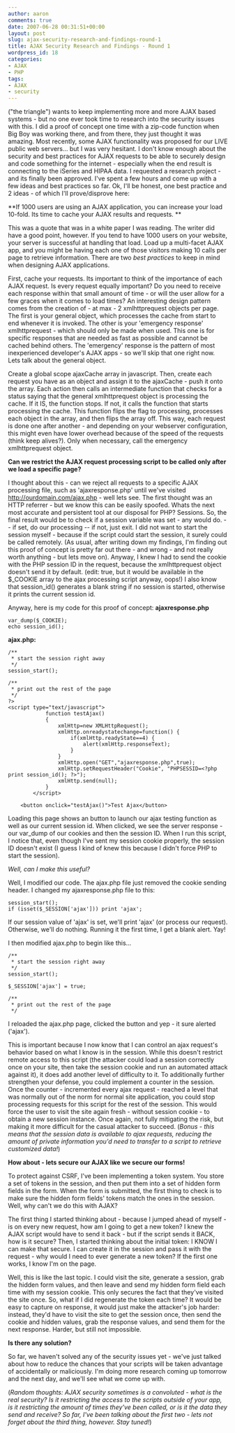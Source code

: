 ```yaml
---
author: aaron
comments: true
date: 2007-06-28 00:31:51+00:00
layout: post
slug: ajax-security-research-and-findings-round-1
title: AJAX Security Research and Findings - Round 1
wordpress_id: 18
categories:
- AJAX
- PHP
tags:
- AJAX
- security
---
```


("the triangle") wants to keep implementing more and more AJAX based systems - but no one ever took time to research into the security issues with this.  I did a proof of concept one time with a zip-code function when Big Boy was working there, and from there, they just thought it was amazing.  Most recently, some AJAX functionality was proposed for our LIVE public web servers... but I was very hesitant.  I don't know enough about the security and best practices for AJAX requests to be able to securely design and code something for the internet - especially when the end result is connecting to the iSeries and HIPAA data.  I requested a research project - and its finally been approved.  I've spent a few hours and come up with a few ideas and best practices so far.  Ok, I'll be honest, one best practice and 2 ideas - of which I'll prove/disprove here:

<!-- more -->

**If 1000 users are using an AJAX application, you can increase your load 10-fold.  Its time to cache your AJAX results and requests.
**

This was a quote that was in a white paper I was reading.  The writer did have a good point, however.  If you tend to have 1000 users on your website, your server is successful at handling that load.  Load up  a multi-facet AJAX app, and you might be having each one of those visitors making 10 calls per page to retrieve information.  There are two _best practices_ to keep in mind when designing AJAX applications.

First, cache your requests.  Its important to think of the importance of each AJAX request.  Is every request equally important?  Do you need to receive each response within that small amount of time - or will the user allow for a few graces when it comes to load times?  An interesting design pattern comes from the creation of - at max - 2 xmlhttprequest objects per page.  The first is your general object, which processes the cache from start to end whenever it is invoked.  The other is your 'emergency response' xmlhttprequest - which should only be made when used.  This one is for specific responses that are needed as fast as possible and cannot be cached behind others.  The 'emergency' response is the pattern of most inexperienced developer's AJAX apps - so we'll skip that one right now.  Lets talk about the general object.

Create a global scope ajaxCache array in javascript.  Then, create each request you have as an object and assign it to the ajaxCache - push it onto the array.  Each action then calls an intermediate function that checks for a status saying that the general xmlhttprequest object is processing the cache.  If it IS, the function stops.  If not, it calls the function that starts processing the cache.  This function flips the flag to processing, processes each object in the array, and then flips the array off.  This way, each request is done one after another - and depending on your webserver configuration, this might even have lower overhead because of the speed of the requests (think keep alives?).  Only when necessary, call the emergency xmlhttprequest object.

**Can we restrict the AJAX request processing script to be called only after we load a specific page?**

I thought about this - can we reject all requests to a specific AJAX processing file, such as 'ajaxresponse.php' until we've visited http://ourdomain.com/ajax.php - well lets see.  The first thought was an HTTP referrer - but we know this can be easily spoofed.  Whats the next most accurate and persistent tool at our disposal for PHP?  Sessions.  So, the final result would be to check if a session variable was set - any would do.  -- if set, do our processing -- if not, just exit.  I did not want to start the session myself - because if the script could start the session, it surely could be called remotely.  (As usual, after writing down my findings, I'm finding out this proof of concept is pretty far out there - and wrong - and not really worth anything - but lets move on).  Anyway, I knew I had to send the cookie with the PHP session ID in the request, because the xmlhttprequest object doesn't send it by default.  (edit: true, but it would be available in the $_COOKIE array to the ajax processing script anyway, oops!)  I also know that session_id() generates a blank string if no session is started, otherwise it prints the current session id.

Anyway, here is my code for this proof of concept:
**ajaxresponse.php**

    
    
    var_dump($_COOKIE);
    echo session_id();
    



**ajax.php:**

    
    
    /**
     * start the session right away
     */
    session_start();
    
    /**
     * print out the rest of the page
     */
    ?>
    <script type="text/javascript">
    			function testAjax()
    			{
    				xmlHttp=new XMLHttpRequest();
    				xmlHttp.onreadystatechange=function() {
      					if(xmlHttp.readyState==4) {
        					alert(xmlHttp.responseText);
        				}
      				}
      				xmlHttp.open("GET","ajaxresponse.php",true);
    				xmlHttp.setRequestHeader("Cookie", "PHPSESSID=<?php print session_id(); ?>");
        			xmlHttp.send(null);
    			}
    		</script>
    
    	<button onclick="testAjax()">Test Ajax</button>
    


Loading this page shows an button to launch our ajax testing function as well as our current session id.  When clicked, we see the server response - our var_dump of our cookies and then the session ID.  When I run this script, I notice that, even though I've sent my session cookie properly, the session ID doesn't exist (I guess I kind of knew this because I didn't force PHP to start the session).

_Well, can I make this useful?_

Well, I modified our code.  The ajax.php file just removed the cookie sending header.  I changed my ajaxresponse.php file to this:

    
    
    session_start();
    if (isset($_SESSION['ajax'])) print 'ajax';
    


If our session value of 'ajax' is set, we'll print 'ajax' (or process our request).  Otherwise, we'll do nothing.  Running it the first time, I get a blank alert.  Yay!

I then modified ajax.php to begin like this...

    
    
    /**
     * start the session right away
     */
    session_start();
    
    $_SESSION['ajax'] = true;
    
    /**
     * print out the rest of the page
     */
    


I reloaded the ajax.php page, clicked the button and yep - it sure alerted ('ajax').

This is important because I now know that I can control an ajax request's behavior based on what I know is in the session.  While this doesn't restrict remote access to this script (the attacker could load a session correctly once on your site, then take the session cookie and run an automated attack against it), it does add another level of difficulty to it.  To additionally further strengthen your defense, you could implement a counter in the session.  Once the counter - incremented every ajax request - reached a level that was normally out of the norm for normal site application, you could stop processing requests for this script for the rest of the session.  This would force the user to visit the site again fresh - without session cookie - to obtain a new session instance.  Once again, not fully mitigating the risk, but making it more difficult for the casual attacker to succeed.  (_Bonus - this means that the session data is available to ajax requests, reducing the amount of private information you'd need to transfer to a script to retrieve customized data!_)

**How about - lets secure our AJAX like we secure our forms!**

To protect against CSRF, I've been implementing a token system.  You store a set of tokens in the session, and then put them into a set of hidden form fields in the form.  When the form is submitted, the first thing to check is to make sure the hidden form fields' tokens match the ones in the session.  Well, why can't we do this with AJAX?

The first thing I started thinking about - because I jumped ahead of myself - is on every new request, how am I going to get a new token?  I knew the AJAX script would have to send it back - but if the script sends it BACK, how is it secure?  Then, I started thinking about the initial token: I KNOW I can make that secure.  I can create it in the session and pass it with the request - why would I need to ever generate a new token?  If the first one works, I know I'm on the page.

Well, this is like the last topic.  I could visit the site, generate a session, grab the hidden form values, and then leave and send my hidden form field each time with my session cookie.  This only secures the fact that they've visited the site once.  So, what if I did regenerate the token each time?  It would be easy to capture on response, it would just make the attacker's job harder: instead, they'd have to visit the site to get the session once, then send the cookie and hidden values, grab the response values, and send them for the next response.   Harder, but still not impossible.

**Is there any solution?**

So far, we haven't solved any of the security issues yet - we've just talked about how to reduce the chances that your scripts will be taken advantage of accidentally or maliciously.  I'm doing more research coming up tomorrow and the next day, and we'll see what we come up with.

(_Random thoughts:  AJAX security sometimes is a convoluted - what is the real security? Is it restricting the access to the scripts outside of your app, is it restricting the amount of times they've been called, or is it the data they send and receive?   So far, I've been talking about the first two - lets not forget about the third thing, however.  Stay tuned!_)

